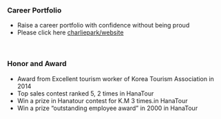### Career Portfolio
  
* Raise a career portfolio with confidence without being proud
* Please click here [charliepark/website](https://charlliepark.github.io/charliepark/index.html) 

<br/>

### Honor and Award

* Award from Excellent tourism worker of Korea Tourism Association in 2014
* Top sales contest ranked 5, 2 times in HanaTour
* Win a prize in Hanatour contest for K.M 3 times.in HanaTour
* Win a prize “outstanding employee award” in 2000 in HanaTour

